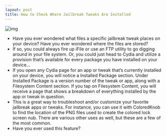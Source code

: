 ```yaml
---
layout: post
title: How to Check Where Jailbreak Tweaks Are Installed
---
```

![img](http://media.idownloadblog.com/wp-content/uploads/2012/02/Cydia-Installed-Files.jpg)
* Have you ever wondered what files a specific jailbreak tweak places on your device? Have you ever wondered where the files are stored?
* If so, you could always fire up iFile or use an FTP utility to go digging around in your file system. Or, you could just head to Cydia and utilize a provision that’s available for every package you have installed on your device…
* If you open any Cydia page for an app or tweak that’s currently installed on your device, you will notice a Installed Package section. Under Installed Package is a version number of the tweak or app, along with a Filesystem Content section. If you tap on Filesystem Content, you will receive a page that shows a breakdown of everything installed by the app or tweak in question.
* This is a great way to troubleshoot and/or customize your favorite jailbreak apps or tweaks. For instance, you can use it with ColoredKnob to find the location of the PNG files used to create the colored lock screen nub. There are various other uses as well, but these are a few of the most common.
* Have you ever used this feature?


